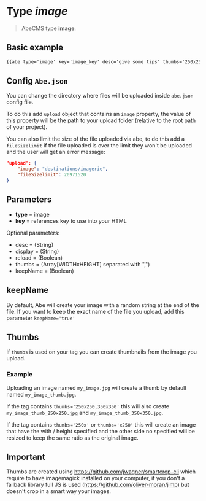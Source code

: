 # Type _image_

> AbeCMS type __image__.

## Basic example

```html
{{abe type='image' key='image_key' desc='give some tips' thumbs='250x250,350x350'}}
```

## Config `Abe.json`

You can change the directory where files will be uploaded inside `abe.json` config file.

To do this add `upload` object that contains an `image` property, the value of this property will be the path to your upload folder (relative to the root path of your project).

You can also limit the size of the file uploaded via abe, to do this add a `fileSizelimit` if the file uploaded is over the limit they won't be uploaded and the user will get an error message:

```json
"upload": {
    "image": "destinations/imagerie",
    "fileSizelimit": 20971520
}
```

## Parameters

- __type__ = image
- __key__ = references key to use into your HTML

Optional parameters:

- desc = (String)
- display = (String)
- reload = (Boolean)
- thumbs = (Array[WIDTHxHEIGHT] separated with ",")
- keepName = (Boolean)

## keepName
By default, Abe will create your image with a random string at the end of the file. If you want to keep the exact name of the file you upload, add this parameter `keepName='true'`

## Thumbs

If `thumbs` is used on your tag you can create thumbnails from the image you upload.

### Example

Uploading an image named `my_image.jpg` will create a thumb by default named `my_image_thumb.jpg`.

If the tag contains `thumbs='250x250,350x350'` this will also create `my_image_thumb_250x250.jpg` and `my_image_thumb_350x350.jpg`.

If the tag contains `thumbs='250x'` or `thumbs='x250'` this will create an image that have the with / height specified and the other side no specified will be resized to keep the same ratio as the original image.

## Important

Thumbs are created using https://github.com/jwagner/smartcrop-cli which require to have imagemagick installed on your computer, if you don't a fallback library full JS is used (https://github.com/oliver-moran/jimp) but doesn't crop in a smart way your images.
